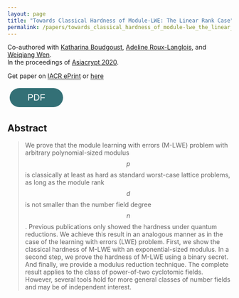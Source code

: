 ```yaml
---
layout: page
title: "Towards Classical Hardness of Module-LWE: The Linear Rank Case"
permalink: /papers/towards_classical_hardness_of_module-lwe_the_linear_rank_case
---
```


Co-authored with [Katharina Boudgoust](https://katinkabou.github.io/), [Adeline Roux-Langlois](https://people.irisa.fr/Adeline.Roux-Langlois/), and [Weiqiang Wen](http://people.irisa.fr/Weiqiang.Wen/).   
In the proceedings of [Asiacrypt 2020](https://link.springer.com/chapter/10.1007/978-3-030-64834-3_10).  

Get paper on [IACR ePrint](https://eprint.iacr.org/2020/1020) or [here](/assets/pub/BJRW20_Towards_Classical_Hardness_MLWE_Linear_Rank.pdf)

<a href="/assets/pub/BJRW20_Towards_Classical_Hardness_MLWE_Linear_Rank.pdf" target="_blank" style="text-decoration: none;">
    <button class="button" style="display: inline-block; border-radius: 25px; background-color: #337076; border: none; color: #FFFFFF; text-align: center; font-size: 20px; padding: 10px 20px; width: 120px; transition: all 0.5s; cursor: pointer; margin: 5px; vertical-align:middle;" onmouseover="this.style.backgroundColor='#2DA1AD'; this.querySelector('span').style.paddingRight = '25px'; this.querySelector('span').querySelector('span').style.opacity = '1'; this.querySelector('span').querySelector('span').style.right = '0';" onmouseout="this.style.backgroundColor='#337076'; this.querySelector('span').style.paddingRight = '0'; this.querySelector('span').querySelector('span').style.opacity = '0'; this.querySelector('span').querySelector('span').style.right = '-20px';">
        <span style="cursor: pointer; display: inline-block; position: relative; transition: 0.5s;">PDF <span style="position: absolute; opacity: 0; top: 0; right: -20px; transition: 0.5s;">&#xbb;</span></span>
    </button>
</a>

## Abstract
> We prove that the module learning with errors (M-LWE) problem with arbitrary polynomial-sized modulus $$p$$ is classically at least as hard as standard worst-case lattice problems, as long as the module rank $$d$$ is not smaller than the number field degree $$n$$. Previous publications only showed the hardness under quantum reductions. We achieve this result in an analogous manner as in the case of the learning with errors (LWE) problem. First, we show the classical hardness of M-LWE with an exponential-sized modulus. In a second step, we prove the hardness of M-LWE using a binary secret. And finally, we provide a modulus reduction technique. The complete result applies to the class of power-of-two cyclotomic fields. However, several tools hold for more general classes of number fields and may be of independent interest. 
